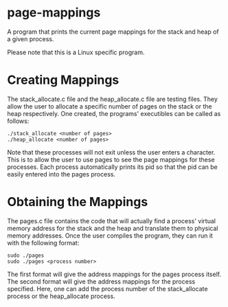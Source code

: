# page-mappings
A program that prints the current page mappings for the stack and heap of a given process.

Please note that this is a Linux specific program.

# Creating Mappings
The stack_allocate.c file and the heap_allocate.c file are testing files. They allow the user to allocate a specific number of pages on the stack or the heap respectively. One created, the programs' executibles can be called as follows:
```
./stack_allocate <number of pages>
./heap_allocate <number of pages>
```
Note that these processes will not exit unless the user enters a character. This is to allow the user to use pages to see the page mappings for these processes. Each process automatically prints its pid so that the pid can be easily entered into the pages process.

# Obtaining the Mappings
The pages.c file contains the code that will actually find a process' virtual memory address for the stack and the heap and translate them to physical memory addresses. Once the user compiles the program, they can run it with the following format:
```
sudo ./pages
sudo ./pages <process number>
```
The first format will give the address mappings for the pages process itself. The second format will give the address mappings for the process specified. Here, one can add the process number of the stack_allocate process or the heap_allocate process.
